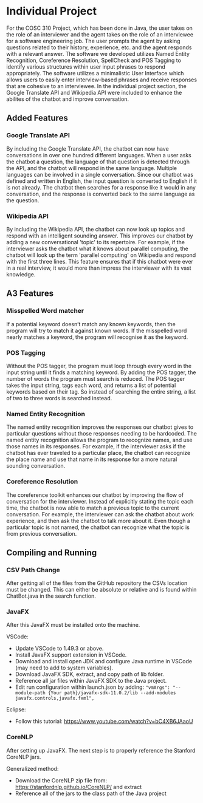 # Individual Project

For the COSC 310 Project, which has been done in Java, the user takes on the role of an interviewer and the agent takes on the role of an interviewee for a software engineering job. The user prompts the agent by asking questions related to their history, experience, etc. and the agent responds with a relevant answer. The software we developed utilizes Named Entity Recognition, Coreference Resolution, SpellCheck and POS Tagging to identify various structures within user input phrases to respond appropriately. The software utilizes a minimalistic User Interface which allows users to easily enter interview-based phrases and receive responses that are cohesive to an interviewee. In the individual project section, the Google Translate API and Wikipedia API were included to enhance the abilites of the chatbot and improve conversation.

## Added Features

### Google Translate API
By including the Google Translate API, the chatbot can now have conversations in over one hundred different languages. When a user asks the chatbot a question, the language of that question is detected through the API, and the chatbot will respond in the same language. Multiple languages can be involved in a single conversation. Since our chatbot was defined and written in English, the input question is converted to English if it is not already. The chatbot then searches for a response like it would in any conversation, and the response is converted back to the same language as the question.

### Wikipedia API
By including the Wikipedia API, the chatbot can now look up topics and respond with an intelligent sounding answer. This improves our chatbot by adding a new conversational 'topic' to its repertoire. For example, if the interviewer asks the chatbot what it knows about parallel computing, the chatbot will look up the term 'parallel computing' on Wikipedia and respond with the first three lines. This feature ensures that if this chatbot were ever in a real interview, it would more than impress the interviewer with its vast knowledge.


## A3 Features

### Misspelled Word matcher
If a potential keyword doesn’t match any known keywords, then the program will try to match it against known words. If the misspelled word nearly matches a keyword, the program will recognise it as the keyword.

### POS Tagging
Without the POS tagger, the program must loop through every word in the input string until it finds a matching keyword. By adding the POS tagger, the number of words the program must search is reduced. The POS tagger takes the input string, tags each word, and returns a list of potential keywords based on their tag. So instead of searching the entire string, a list of two to three words is searched instead.

### Named Entity Recognition
The named entity recognition improves the responses our chatbot gives to particular questions without those responses needing to be hardcoded. The named entity recognition allows the program to recognize names, and use those names in its responses. For example, if the interviewer asks if the chatbot has ever traveled to a particular place, the chatbot can recognize the place name and use that name in its response for a more natural sounding conversation.

### Coreference Resolution
The coreference toolkit enhances our chatbot by improving the flow of conversation for the interviewer. Instead of explicitly stating the topic each time, the chatbot is now able to match a previous topic to the current conversation. For example, the interviewer can ask the chatbot about work experience, and then ask the chatbot to talk more about it. Even though a particular topic is not named, the chatbot can recognize what the topic is from previous conversation. 


## Compiling and Running

### CSV Path Change
After getting all of the files from the GitHub repository the CSVs location must be changed. This can either be absolute or relative and is found within ChatBot.java in the search function. 

### JavaFX
After this JavaFX must be installed onto the machine. 

VSCode:
* Update VSCode to 1.49.3 or above.
* Install JavaFX support extension in VSCode.
* Download and install open JDK and configure Java runtime in VSCode (may need to add to system variables).
* Download JavaFX SDK, extract, and copy path of lib folder.
* Reference all jar files within JavaFX SDK to the Java project.
* Edit run configuration within launch.json by adding:
`"vmArgs": "--module-path {Your path}/javafx-sdk-11.0.2/lib --add-modules javafx.controls,javafx.fxml", ` 

Eclipse:
* Follow this tutorial: https://www.youtube.com/watch?v=bC4XB6JAaoU

### CoreNLP
After setting up JavaFX. The next step is to properly reference the Stanford CoreNLP jars.

Generalized method:
* Download the CoreNLP zip file from: https://stanfordnlp.github.io/CoreNLP/ and extract
* Reference all of the jars to the class path of the Java project


